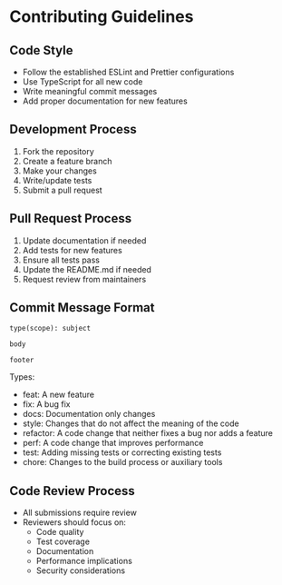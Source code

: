 # Contributing Guidelines

## Code Style

- Follow the established ESLint and Prettier configurations
- Use TypeScript for all new code
- Write meaningful commit messages
- Add proper documentation for new features

## Development Process

1. Fork the repository
2. Create a feature branch
3. Make your changes
4. Write/update tests
5. Submit a pull request

## Pull Request Process

1. Update documentation if needed
2. Add tests for new features
3. Ensure all tests pass
4. Update the README.md if needed
5. Request review from maintainers

## Commit Message Format

```
type(scope): subject

body

footer
```

Types:

- feat: A new feature
- fix: A bug fix
- docs: Documentation only changes
- style: Changes that do not affect the meaning of the code
- refactor: A code change that neither fixes a bug nor adds a feature
- perf: A code change that improves performance
- test: Adding missing tests or correcting existing tests
- chore: Changes to the build process or auxiliary tools

## Code Review Process

- All submissions require review
- Reviewers should focus on:
  - Code quality
  - Test coverage
  - Documentation
  - Performance implications
  - Security considerations

